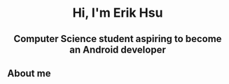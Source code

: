 <h1 align="center">Hi, I'm Erik Hsu </h1> 
<h2 align="center">Computer Science student aspiring to become an Android developer </h3> 

## **About me**
